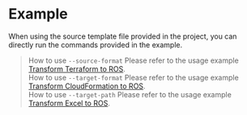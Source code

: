 # Example
When using the source template file provided in the project, you can directly run the commands provided in the example.

> How to use `--source-format` Please refer to the usage example [Transform Terraform to ROS](/sample-tf).<br>
> How to use `--target-format` Please refer to the usage example [Transform CloudFormation to ROS](/sample-aws).<br>
> How to use `--target-path` Please refer to the usage example [Transform Excel to ROS](/sample-excel).
